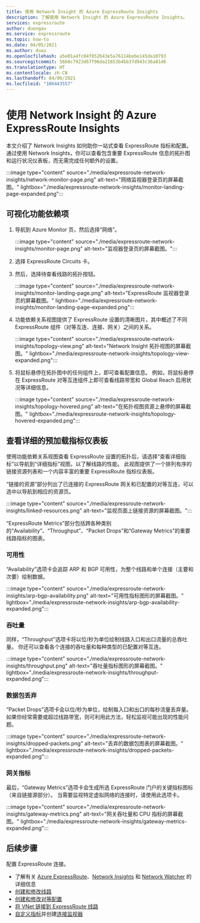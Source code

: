 ```yaml
---
title: 使用 Network Insight 的 Azure ExpressRoute Insights
description: 了解使用 Network Insight 的 Azure ExpressRoute Insights。
services: expressroute
author: duongau
ms.service: expressroute
ms.topic: how-to
ms.date: 04/05/2021
ms.author: duau
ms.openlocfilehash: a5e01a4fc84f852b43e5a76114bebe145da10793
ms.sourcegitcommit: 56b0c7923d67f96da21653b4bb37d943c36a81d6
ms.translationtype: HT
ms.contentlocale: zh-CN
ms.lasthandoff: 04/06/2021
ms.locfileid: "106443557"
---
```

# <a name="azure-expressroute-insights-using-network-insights"></a>使用 Network Insight 的 Azure ExpressRoute Insights

本文介绍了 Network Insights 如何助你一站式查看 ExpressRoute 指标和配置。 通过使用 Network Insights，你可以查看包含重要 ExpressRoute 信息的拓扑图和运行状况仪表板，而无需完成任何额外的设置。

:::image type="content" source="./media/expressroute-network-insights/network-monitor-page.png" alt-text="网络监视器登录页的屏幕截图。" lightbox="./media/expressroute-network-insights/monitor-landing-page-expanded.png":::

## <a name="visualize-functional-dependencies"></a>可视化功能依赖项

1. 导航到 Azure Monitor 页，然后选择“网络”。

    :::image type="content" source="./media/expressroute-network-insights/monitor-page.png" alt-text="监视器登录页的屏幕截图。":::

1. 选择 ExpressRoute Circuits 卡。 

1. 然后，选择待查看线路的拓扑按钮。

   :::image type="content" source="./media/expressroute-network-insights/monitor-landing-page.png" alt-text="ExpressRoute 监视器登录页的屏幕截图。" lightbox="./media/expressroute-network-insights/monitor-landing-page-expanded.png"::: 

1. 功能依赖关系视图提供了 ExpressRoute 设置的清晰图片，其中概述了不同 ExpressRoute 组件（对等互连、连接、网关）之间的关系。

    :::image type="content" source="./media/expressroute-network-insights/topology-view.png" alt-text="Network Insight 拓扑视图的屏幕截图。" lightbox="./media/expressroute-network-insights/topology-view-expanded.png":::

1. 将鼠标悬停在拓扑图中的任何组件上，即可查看配置信息。 例如，将鼠标悬停在 ExpressRoute 对等互连组件上即可查看线路带宽和 Global Reach 启用状况等详细信息。

    :::image type="content" source="./media/expressroute-network-insights/topology-hovered.png" alt-text="在拓扑视图资源上悬停的屏幕截图。" lightbox="./media/expressroute-network-insights/topology-hovered-expanded.png":::

## <a name="view-a-detailed-and-pre-loaded-metrics-dashboard"></a>查看详细的预加载指标仪表板

使用功能依赖关系视图查看 ExpressRoute 设置的拓扑后，请选择“查看详细指标”以导航到“详细指标”视图，以了解线路的性能。 此视图提供了一个排列有序的链接资源列表和一个内容丰富的重要 ExpressRoute 指标仪表板。

“链接的资源”部分列出了已连接的 ExpressRoute 网关和已配置的对等互连，可以选中以导航到相应的资源页。

:::image type="content" source="./media/expressroute-network-insights/linked-resources.png" alt-text="监视页面上链接资源的屏幕截图。":::


“ExpressRoute Metrics”部分包括跨各种类别的“Availability”、“Throughput”、“Packet Drops”和“Gateway Metrics”的重要线路指标的图表。

### <a name="availability"></a>可用性

“Availability”选项卡会追踪 ARP 和 BGP 可用性，为整个线路和单个连接（主要和次要）绘制数据。 

:::image type="content" source="./media/expressroute-network-insights/arp-bgp-availability.png" alt-text="可用性指标图形的屏幕截图。" lightbox="./media/expressroute-network-insights/arp-bgp-availability-expanded.png":::

### <a name="throughput"></a>吞吐量

同样，“Throughput”选项卡将以位/秒为单位绘制线路入口和出口流量的总吞吐量。 你还可以查看各个连接的吞吐量和每种类型的已配置对等互连。

:::image type="content" source="./media/expressroute-network-insights/throughput.png" alt-text="吞吐量指标图形的屏幕截图。" lightbox="./media/expressroute-network-insights/throughput-expanded.png":::

### <a name="packet-drops"></a>数据包丢弃

“Packet Drops”选项卡会以位/秒为单位，绘制每入口和出口的每秒流量丢弃量。 如果你经常需要或超过线路带宽，则可利用此方法，轻松监视可能出现的性能问题。

:::image type="content" source="./media/expressroute-network-insights/dropped-packets.png" alt-text="丢弃的数据包图表的屏幕截图。" lightbox="./media/expressroute-network-insights/dropped-packets-expanded.png":::

### <a name="gateway-metrics"></a>网关指标

最后，“Gateway Metrics”选项卡会生成所选 ExpressRoute 门户的关键指标图标（来自链接源部分）。 当需要监视特定虚拟网络的连接时，请使用此选项卡。

:::image type="content" source="./media/expressroute-network-insights/gateway-metrics.png" alt-text="网关吞吐量和 CPU 指标的屏幕截图。" lightbox="./media/expressroute-network-insights/gateway-metrics-expanded.png":::

## <a name="next-steps"></a>后续步骤

配置 ExpressRoute 连接。
  
* 了解有关 [Azure ExpressRoute](expressroute-introduction.md)、[Network Insights](../azure-monitor/insights/network-insights-overview.md) 和 [Network Watcher](../network-watcher/network-watcher-monitoring-overview.md) 的详细信息
* [创建和修改线路](expressroute-howto-circuit-arm.md)
* [创建和修改对等配置](expressroute-howto-routing-arm.md)
* [将 VNet 链接到 ExpressRoute 线路](expressroute-howto-linkvnet-arm.md)
* [自定义指标](expressroute-monitoring-metrics-alerts.md)并创建[连接监视器](../network-watcher/connection-monitor-overview.md)
